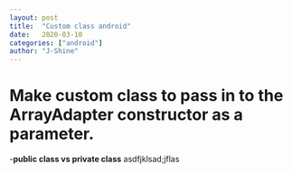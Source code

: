 ```yaml
---
layout: post
title:  "Custom class android"
date:   2020-03-10
categories: ["android"]
author: "J-Shine"
---
```


# Make custom class to pass in to the ArrayAdapter constructor as a parameter.

-**public class vs private class**
asdfjklsad;jflas

